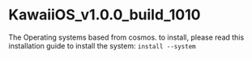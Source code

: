 # KawaiiOS_v1.0.0_build_1010
The Operating systems based from cosmos.
to install, please read this installation guide to install the system:
```install --system```
